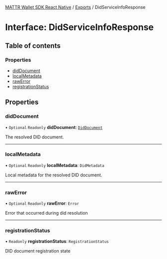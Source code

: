[MATTR Wallet SDK React Native](../README.md) / [Exports](../modules.md) / DidServiceInfoResponse

# Interface: DidServiceInfoResponse

## Table of contents

### Properties

- [didDocument](DidServiceInfoResponse.md#diddocument)
- [localMetadata](DidServiceInfoResponse.md#localmetadata)
- [rawError](DidServiceInfoResponse.md#rawerror)
- [registrationStatus](DidServiceInfoResponse.md#registrationstatus)

## Properties

### didDocument

• `Optional` `Readonly` **didDocument**: [`DidDocument`](DidDocument.md)

The resolved DID document.

___

### localMetadata

• `Optional` `Readonly` **localMetadata**: `DidMetadata`

Local metadata for the resolved DID document.

___

### rawError

• `Optional` `Readonly` **rawError**: `Error`

Error that occurred during did resolution

___

### registrationStatus

• `Readonly` **registrationStatus**: `RegistrationStatus`

DID document registration state
